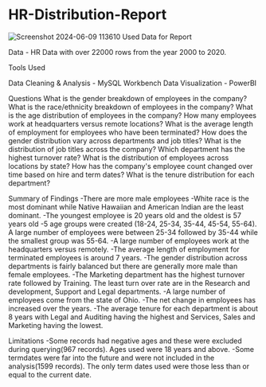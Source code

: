 # HR-Distribution-Report
![Screenshot 2024-06-09 113610](https://github.com/rakesh696b/HR-Distribution-Report/assets/114945319/bef8a61f-7cf5-48f2-b13a-ca70005f3e3e)
Used Data for Report

Data - HR Data with over 22000 rows from the year 2000 to 2020.

Tools Used

Data Cleaning & Analysis - MySQL Workbench
Data Visualization - PowerBI

Questions
What is the gender breakdown of employees in the company?
What is the race/ethnicity breakdown of employees in the company?
What is the age distribution of employees in the company?
How many employees work at headquarters versus remote locations?
What is the average length of employment for employees who have been terminated?
How does the gender distribution vary across departments and job titles?
What is the distribution of job titles across the company?
Which department has the highest turnover rate?
What is the distribution of employees across locations by state?
How has the company's employee count changed over time based on hire and term dates?
What is the tenure distribution for each department?


Summary of Findings
-There are more male employees
-White race is the most dominant while Native Hawaiian and American Indian are the least dominant.
-The youngest employee is 20 years old and the oldest is 57 years old
-5 age groups were created (18-24, 25-34, 35-44, 45-54, 55-64). A large number of employees were between 25-34 followed by 35-44 while the smallest group was 55-64.
-A large number of employees work at the headquarters versus remotely.
-The average length of employment for terminated employees is around 7 years.
-The gender distribution across departments is fairly balanced but there are generally more male than female employees.
-The Marketing department has the highest turnover rate followed by Training. The least turn over rate are in the Research and development, Support and Legal departments.
-A large number of employees come from the state of Ohio.
-The net change in employees has increased over the years.
-The average tenure for each department is about 8 years with Legal and Auditing having the highest and Services, Sales and Marketing having the lowest.


Limitations
-Some records had negative ages and these were excluded during querying(967 records). Ages used were 18 years and above.
-Some termdates were far into the future and were not included in the analysis(1599 records). The only term dates used were those less than or equal to the current date.
